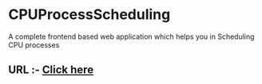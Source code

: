 # CPUProcessScheduling

A complete frontend based web application which helps you in Scheduling CPU processes

## URL :-  [Click here](https://yash-chintu.github.io/CPUProcessScheduling/)
